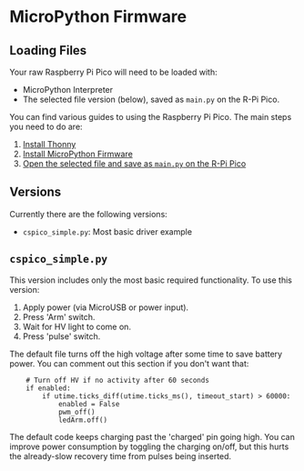 # MicroPython Firmware

## Loading Files

Your raw Raspberry Pi Pico will need to be loaded with:

* MicroPython Interpreter
* The selected file version (below), saved as `main.py` on the R-Pi Pico.

You can find various guides to using the Raspberry Pi Pico. The main steps you need to do are:

1. [Install Thonny](https://projects.raspberrypi.org/en/projects/getting-started-with-the-pico/2)
2. [Install MicroPython Firmware](https://projects.raspberrypi.org/en/projects/getting-started-with-the-pico/3)
3. [Open the selected file and save as `main.py` on the R-Pi Pico](https://projects.raspberrypi.org/en/projects/getting-started-with-the-pico/9)

## Versions

Currently there are the following versions:

* `cspico_simple.py`: Most basic driver example

## `cspico_simple.py`

This version includes only the most basic required functionality. To use this version:

1. Apply power (via MicroUSB or power input).
2. Press 'Arm' switch.
3. Wait for HV light to come on.
4. Press 'pulse' switch.

The default file turns off the high voltage after some time to save battery power. You can comment out this section if you
don't want that:

```
    # Turn off HV if no activity after 60 seconds
    if enabled:
        if utime.ticks_diff(utime.ticks_ms(), timeout_start) > 60000:
            enabled = False
            pwm_off()
            ledArm.off()
```

The default code keeps charging past the 'charged' pin going high. You can improve power consumption by toggling the charging
on/off, but this hurts the already-slow recovery time from pulses being inserted.
